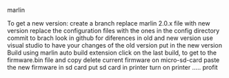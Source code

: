 marlin

To get a new version:
create a branch
replace marlin 2.0.x file with new version
replace the configuration files with the ones in the config directory
commit to brach
look in github for diferences in old and new version
use visual studio to have your changes of the old version put in the new version
Build using marlin auto build extension
click on the last build, to get to the firmware.bin file and copy
delete current firmware on micro-sd-card 
paste the new firmware in sd card
put sd card in printer
turn on printer
.....
profit